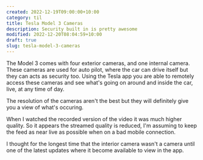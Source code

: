 ```yaml
---
created: 2022-12-19T09:00:00+10:00
category: til
title: Tesla Model 3 Cameras
description: Security built in is pretty awesome
modified: 2022-12-20T08:04:59+10:00
draft: true
slug: tesla-model-3-cameras
---
```


The Model 3 comes with four exterior cameras, and one internal camera. These cameras are used for auto pilot, where the car can drive itself but they can acts as security too. Using the Tesla app you are able to remotely access these cameras and see what's going on around and inside the car, live, at any time of day.

The resolution of the cameras aren't the best but they will definitely give you a view of what's occuring.

When I watched the recorded version of the video it was much higher quality. So it appears the streamed quality is reduced, I'm assuming to keep the feed as near live as possible when on a bad mobile connection.

I thought for the longest time that the interior camera wasn't a camera until one of the latest updates where it become available to view in the app.
